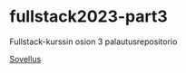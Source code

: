 # fullstack2023-part3

Fullstack-kurssin osion 3 palautusrepositorio

[Sovellus](https://fullstack2023-puhelinluettelo-backend.onrender.com/)
